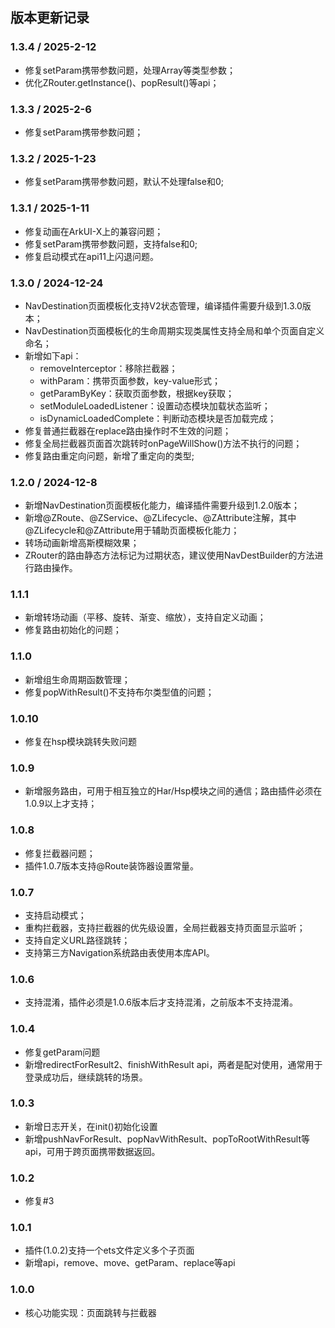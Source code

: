 
## 版本更新记录

### 1.3.4 / 2025-2-12

- 修复setParam携带参数问题，处理Array等类型参数；
- 优化ZRouter.getInstance()、popResult()等api；

### 1.3.3 / 2025-2-6

- 修复setParam携带参数问题；

### 1.3.2 / 2025-1-23

- 修复setParam携带参数问题，默认不处理false和0;

### 1.3.1 / 2025-1-11

- 修复动画在ArkUI-X上的兼容问题；
- 修复setParam携带参数问题，支持false和0;
- 修复启动模式在api11上闪退问题。

### 1.3.0 / 2024-12-24

- NavDestination页面模板化支持V2状态管理，编译插件需要升级到1.3.0版本；
- NavDestination页面模板化的生命周期实现类属性支持全局和单个页面自定义命名；
- 新增如下api：
  - removeInterceptor：移除拦截器；
  - withParam：携带页面参数，key-value形式；
  - getParamByKey：获取页面参数，根据key获取；
  - setModuleLoadedListener：设置动态模块加载状态监听；
  - isDynamicLoadedComplete：判断动态模块是否加载完成；
- 修复普通拦截器在replace路由操作时不生效的问题；
- 修复全局拦截器页面首次跳转时onPageWillShow()方法不执行的问题；
- 修复路由重定向问题，新增了重定向的类型;

### 1.2.0 / 2024-12-8

- 新增NavDestination页面模板化能力，编译插件需要升级到1.2.0版本；
- 新增@ZRoute、@ZService、@ZLifecycle、@ZAttribute注解，其中@ZLifecycle和@ZAttribute用于辅助页面模板化能力；
- 转场动画新增高斯模糊效果；
- ZRouter的路由静态方法标记为过期状态，建议使用NavDestBuilder的方法进行路由操作。

### 1.1.1

- 新增转场动画（平移、旋转、渐变、缩放），支持自定义动画；
- 修复路由初始化的问题；

### 1.1.0

- 新增组生命周期函数管理；
- 修复popWithResult()不支持布尔类型值的问题；

### 1.0.10

- 修复在hsp模块跳转失败问题

### 1.0.9

- 新增服务路由，可用于相互独立的Har/Hsp模块之间的通信；路由插件必须在1.0.9以上才支持；


### 1.0.8

- 修复拦截器问题；
- 插件1.0.7版本支持@Route装饰器设置常量。

### 1.0.7

- 支持启动模式；
- 重构拦截器，支持拦截器的优先级设置，全局拦截器支持页面显示监听；
- 支持自定义URL路径跳转；
- 支持第三方Navigation系统路由表使用本库API。

### 1.0.6

- 支持混淆，插件必须是1.0.6版本后才支持混淆，之前版本不支持混淆。

### 1.0.4

- 修复getParam问题
- 新增redirectForResult2、finishWithResult api，两者是配对使用，通常用于登录成功后，继续跳转的场景。

### 1.0.3

- 新增日志开关，在init()初始化设置
- 新增pushNavForResult、popNavWithResult、popToRootWithResult等api，可用于跨页面携带数据返回。

### 1.0.2

- 修复#3

### 1.0.1

- 插件(1.0.2)支持一个ets文件定义多个子页面
- 新增api，remove、move、getParam、replace等api

### 1.0.0

- 核心功能实现：页面跳转与拦截器



